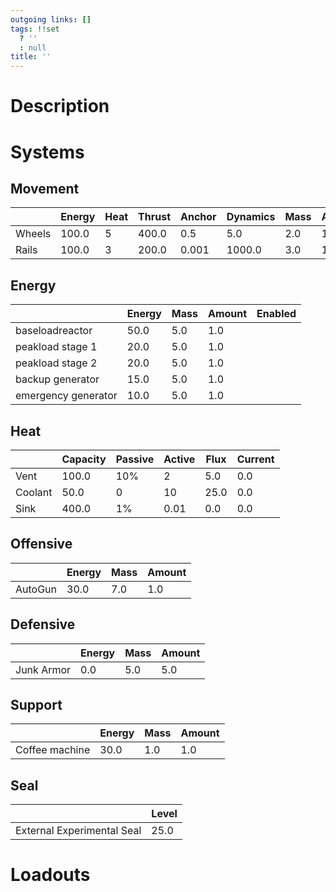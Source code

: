 ```yaml
---
outgoing links: []
tags: !!set
  ? ''
  : null
title: ''
---
```


# Description

# Systems

## Movement

|        | Energy | Heat | Thrust | Anchor | Dynamics | Mass | Amount |
|--------|--------|------|--------|--------|----------|------|--------|
| Wheels | 100.0  | 5    | 400.0  | 0.5    | 5.0      | 2.0  | 10.0   |
| Rails  | 100.0  | 3    | 200.0  | 0.001  | 1000.0   | 3.0  | 10.0   |

## Energy

|                     | Energy | Mass | Amount | Enabled |
|---------------------|--------|------|--------|---------|
| baseloadreactor     | 50.0   | 5.0  | 1.0    |         |
| peakload stage 1    | 20.0   | 5.0  | 1.0    |         |
| peakload stage 2    | 20.0   | 5.0  | 1.0    |         |
| backup generator    | 15.0   | 5.0  | 1.0    |         |
| emergency generator | 10.0   | 5.0  | 1.0    |         |

## Heat

|         | Capacity | Passive | Active | Flux | Current |
|---------|----------|---------|--------|------|---------|
| Vent    | 100.0    | 10%     | 2      | 5.0  | 0.0     |
| Coolant | 50.0     | 0       | 10     | 25.0 | 0.0     |
| Sink    | 400.0    | 1%      | 0.01   | 0.0  | 0.0     |

## Offensive

|         | Energy | Mass | Amount |
|---------|--------|------|--------|
| AutoGun | 30.0   | 7.0  | 1.0    |

## Defensive

|            | Energy | Mass | Amount |
|------------|--------|------|--------|
| Junk Armor | 0.0    | 5.0  | 5.0    |

## Support

|                | Energy | Mass | Amount |
|----------------|--------|------|--------|
| Coffee machine | 30.0   | 1.0  | 1.0    |

## Seal

|                            | Level |
|----------------------------|-------|
| External Experimental Seal | 25.0  |

# Loadouts